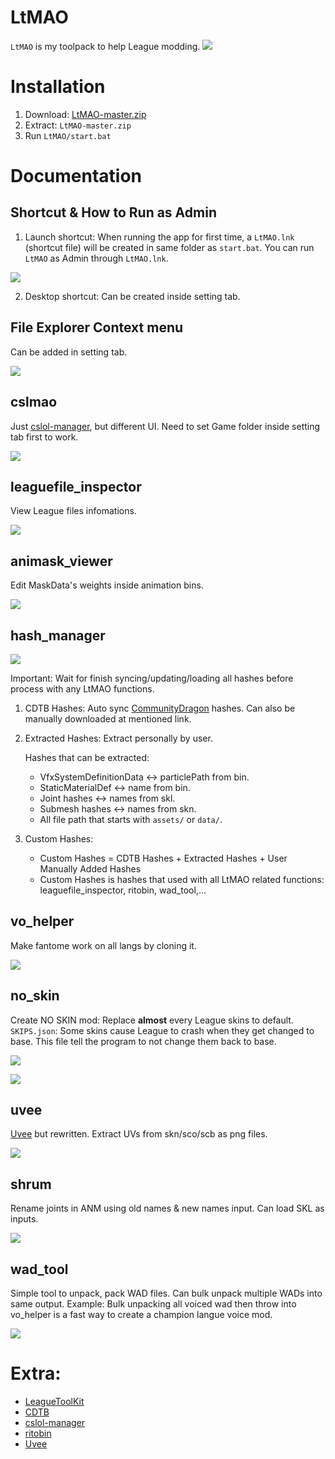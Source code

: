 # LtMAO
`LtMAO` is my toolpack to help League modding.
![](https://i.imgur.com/2V04RbW.png)

# Installation
1. Download: [LtMAO-master.zip](https://github.com/tarngaina/LtMAO/archive/refs/heads/master.zip)
2. Extract: `LtMAO-master.zip`
3. Run `LtMAO/start.bat`

# Documentation
## Shortcut & How to Run as Admin
1. Launch shortcut: When running the app for first time, a `LtMAO.lnk` (shortcut file) will be created in same folder as `start.bat`. You can run `LtMAO` as Admin through `LtMAO.lnk`.

![](https://i.imgur.com/YRsKEVm.png)

2. Desktop shortcut: Can be created inside setting tab.

## File Explorer Context menu
Can be added in setting tab.

![](https://i.imgur.com/LVJ2Cfw.png)

## cslmao
Just [cslol-manager](https://github.com/LeagueToolkit/cslol-manager), but different UI.
Need to set Game folder inside setting tab first to work.

![](https://i.imgur.com/EwbPaQW.png)

## leaguefile_inspector
View League files infomations.

![](https://i.imgur.com/2w9yyKH.png)

## animask_viewer
Edit MaskData's weights inside animation bins.

![](https://i.imgur.com/a0x8dQE.png)

## hash_manager
![](https://i.imgur.com/IeXNfKF.png)

Important: Wait for finish syncing/updating/loading all hashes before process with any LtMAO functions.
1. CDTB Hashes: Auto sync [CommunityDragon](https://github.com/CommunityDragon/CDTB/tree/master/cdragontoolbox) hashes. Can also be manually downloaded at mentioned link. 
2. Extracted Hashes: Extract personally by user.
    
    Hashes that can be extracted:
    - VfxSystemDefinitionData <-> particlePath from bin.
    - StaticMaterialDef <-> name from bin.
    - Joint hashes <-> names from skl.
    - Submesh hashes <-> names from skn.
    - All file path that starts with `assets/` or `data/`.
3. Custom Hashes:
    - Custom Hashes = CDTB Hashes + Extracted Hashes + User Manually Added Hashes
    - Custom Hashes is hashes that used with all LtMAO related functions: leaguefile_inspector, ritobin, wad_tool,...
    
## vo_helper
Make fantome work on all langs by cloning it.

![](https://i.imgur.com/YEafCGc.png)

## no_skin
Create NO SKIN mod: Replace **almost** every League skins to default.
`SKIPS.json`: Some skins cause League to crash when they get changed to base. This file tell the program to not change them back to base.

![](https://i.imgur.com/wONCNnj.png)

![](https://i.imgur.com/AfQyzFN.png)


## uvee
[Uvee](https://github.com/LeagueToolkit/Uvee) but rewritten.
Extract UVs from skn/sco/scb as png files.

![](https://i.imgur.com/c9FZz8C.png)

## shrum
Rename joints in ANM using old names & new names input.
Can load SKL as inputs.

![](https://i.imgur.com/eOAOkbX.png)

## wad_tool
Simple tool to unpack, pack WAD files.
Can bulk unpack multiple WADs into same output. Example: Bulk unpacking all voiced wad then throw into vo_helper is a fast way to create a champion langue voice mod.

![](https://i.imgur.com/bMV57O7.png)


# Extra:
- [LeagueToolKit](https://github.com/LeagueToolkit/LeagueToolkit)
- [CDTB](https://github.com/CommunityDragon/CDTB)
- [cslol-manager](https://github.com/LeagueToolkit/cslol-manager)
- [ritobin](https://github.com/moonshadow565/ritobin)
- [Uvee](https://github.com/LeagueToolkit/Uvee)

